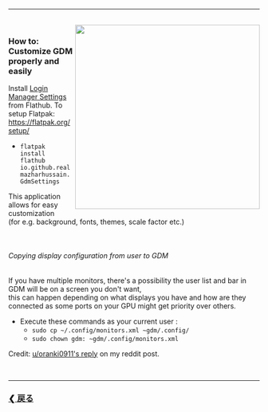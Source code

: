 <hr>
<br>
<a href="https://github.com/realmazharhussain/gdm-settings"><img src="https://raw.githubusercontent.com/wiki/realmazharhussain/gdm-settings/screenshots/screenshot-1.png" align="right" width="370"></a>

### How to: Customize GDM properly and easily

Install [Login Manager Settings](https://flathub.org/apps/details/io.github.realmazharhussain.GdmSettings) from Flathub. 
To setup Flatpak: https://flatpak.org/setup/

* `flatpak install flathub io.github.realmazharhussain.GdmSettings`

This application allows for easy customization  
(for e.g. background, fonts, themes, scale factor etc.)  

<br/>

###### Copying display configuration from user to GDM

If you have multiple monitors, there's a possibility the user list and bar in GDM will be on a screen you don't want,  
this can happen depending on what displays you have and how are they connected as some ports on your GPU might get priority over others.

* Execute these commands as your current user :
  - `sudo cp ~/.config/monitors.xml ~gdm/.config/`
  - `sudo chown gdm: ~gdm/.config/monitors.xml`

Credit: [u/oranki0911's reply](https://www.reddit.com/r/linuxquestions/comments/v34j6q/gdm_user_list_on_second_screen_can_i_change_that/iaxdnwo/?context=3) on my reddit post.

<br>
<hr>
<h3><a href="https://github.com/yurifuko/dotfiles/wiki/Guides"><b>❮ 戻る</b></a></h3>
